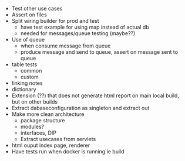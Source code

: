 - Test other use cases
- Assert on files
- Split wiring builder for prod and test 
    - have test example for using map instead of actual db
    - needed for messages/queue testing (maybe??)
- Use of queue
    - when consume message from queue
    - produce message and send to queue, assert on message sent to queue
- table tests
    - common
    - custom
- linking notes
- dictionary
- Extension (??) that does not generate html report on main local build, but on other builds
- Extract dabaseconfiguration as singleton and extract out
- Make more clean architecture
    - package structure
    - modules?
    - interfaces, DIP
    - Extract usecases from servlets
- html ouput index page, renderer
- Have tests run when docker is running ie build
